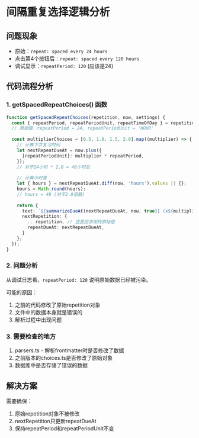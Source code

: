 # 间隔重复选择逻辑分析

## 问题现象
- 原始：`repeat: spaced every 24 hours`
- 点击第4个按钮后：`repeat: spaced every 120 hours`
- 调试显示：`repeatPeriod: 120` (应该是24)

## 代码流程分析

### 1. getSpacedRepeatChoices() 函数
```typescript
function getSpacedRepeatChoices(repetition, now, settings) {
  const { repeatPeriod, repeatPeriodUnit, repeatTimeOfDay } = repetition;
  // 原始值：repeatPeriod = 24, repeatPeriodUnit = 'HOUR'
  
  const multiplierChoices = [0.5, 1.0, 1.5, 2.0].map((multiplier) => {
    // 计算下次复习时间
    let nextRepeatDueAt = now.plus({
      [repeatPeriodUnit]: multiplier * repeatPeriod,
    });
    // 对于24小时 * 2.0 = 48小时后
    
    // 计算小时差
    let { hours } = nextRepeatDueAt.diff(now, 'hours').values || {};
    hours = Math.round(hours);
    // hours = 48 (对于2.0倍数)
    
    return {
      text: `${summarizeDueAt(nextRepeatDueAt, now, true)} (x${multiplier})`,
      nextRepetition: {
        ...repetition, // 这里应该保持原始值
        repeatDueAt: nextRepeatDueAt,
      }
    };
  });
}
```

### 2. 问题分析
从调试日志看，`repeatPeriod: 120` 说明原始数据已经被污染。

可能的原因：
1. 之前的代码修改了原始repetition对象
2. 文件中的数据本身就是错误的
3. 解析过程中出现问题

### 3. 需要检查的地方
1. parsers.ts - 解析frontmatter时是否修改了数据
2. 之前版本的choices.ts是否修改了原始对象
3. 数据库中是否存储了错误的数据

## 解决方案
需要确保：
1. 原始repetition对象不被修改
2. nextRepetition只更新repeatDueAt
3. 保持repeatPeriod和repeatPeriodUnit不变
